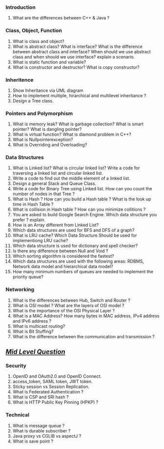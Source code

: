 ### Introduction
1. What are the differences between C++ & Java ? 

### Class, Object, Function 
1. What is class and object?
2. What is abstract class? What is interface? What is the difference between abstract class and interface? When should we use abstract class and when should we use interface? explain a scenario.
3. What is static function and variable?
4. What is constructor and destructor? What is copy constructor?

### Inheritence 
1. Show Inheritance via UML diagram
2. How to implement multiple, hirarchical and multilevel inheritance ? 
3. Design a Tree class.

### Pointers and Polymorphism 
1. What is memory leak? What is garbage collection? What is smart pointer? What is dangling pointer?
2.  What is virtual function? What is diamond problem in C++?
3. What is Nullpointerexception?
4. What is Overriding and Overloading?


### Data Structures 
1. What is Linked list? What is circular linked list? Write a code for traversing a linked list and circular linked list.
2. Write a code to find out the middle element of a linked list.
3. Design a general Stack and Queue Class. 
4. Write a code for Binary Tree using Linked list. How can you count the number of nodes in that Tree ? 
5. What is Hash ? How can you build a Hash table ? What is the look up time in Hash Table ? 
6. What is collision in Hash table ? How can you minimize collitions ? 
7. You are asked to build Google Search Engine. Which data structure you prefer ? explain. 
8. How is an Array different from Linked List?
9. Which data structures are used for BFS and DFS of a graph?
10. What is LRU cache? Which Data Structure Should be used for implementiong LRU cache?
11. Which data structure is used for dictionary and spell checker?
12. Is there any difference between Null and Void ? 
13. Which sorting algorithm is considered the fastest?
14. Which data structures are used with the following areas: RDBMS, Network data model and hierarchical data model?
15. How many minimum numbers of queues are needed to implement the priority queue?

### Networking
1. What is the differences between Hub, Switch and Router ?
2. What is OSI model ? What are the layers of OSI model ? 
3. What is the importance of the OSI Physical Layer ? 
4. What is a MAC Address? How many bytes in MAC address, IPv4 address and IPv6 address ? 
5. What is multicast routing?
6. What is Bit Stuffing?
7. What is the difference between the communication and transmission ? 

## <u><em>Mid Level Question</em></u>

### Security
1. OpenID and OAuth2.0 and OpenID Connect.
2. access_token, SAML token, JWT token.
3. Sticky session vs Session Replication.
4. What is Federated Authentication ?
5. What is CSP and SRI hash ?
6. What is HTTP Public Key Pinning (HPKP) ?

### Technical
1. What is message queue ?
2. What is durable subscriber ?
3. Java proxy vs CGLIB vs aspectJ ?
4. What is save point ?
